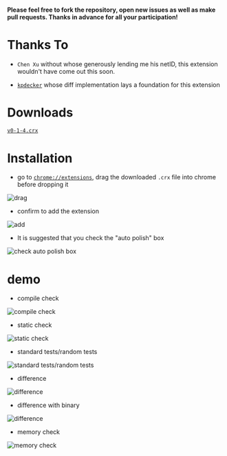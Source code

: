 #### Please feel free to fork the repository, open new issues as well as make pull requests. Thanks in advance for all your participation!

# Thanks To

- ``Chen Xu`` without whose generously lending me his netID, this extension wouldn't have come out this soon.

- [``kpdecker``](https://github.com/kpdecker/jsdiff) whose diff implementation lays a foundation for this extension

# Downloads

[``v0-1-4.crx``](https://github.com/Mensu/Matrix-Submission-Report-Polisher-Chrome-Ext/releases/download/v0.1.4/Matrix-Submission-Report-Polisher-Chrome-Ext-v0-1-4.crx)

# Installation

- go to [``chrome://extensions``](chrome://extensions), drag the downloaded ``.crx`` file into chrome before dropping it

![drag](http://7xrahq.com1.z0.glb.clouddn.com/chrome-ext-installation-drag.png)

- confirm to add the extension

![add](http://7xrahq.com1.z0.glb.clouddn.com/chrome-ext-installation-add.png)

- It is suggested that you check the "auto polish" box

![check auto polish box](http://7xrahq.com1.z0.glb.clouddn.com/chrome-ext-installation-auto.png)

# demo

- compile check

![compile check](http://7xrahq.com1.z0.glb.clouddn.com/matrix-submission-report-polisher-demo-compile.png)

- static check

![static check](http://7xrahq.com1.z0.glb.clouddn.com/matrix-submission-report-polisher-demo-static.png)

- standard tests/random tests

![standard tests/random tests](http://7xrahq.com1.z0.glb.clouddn.com/matrix-submission-report-polisher-demo-tests.png)

- difference

![difference](http://7xrahq.com1.z0.glb.clouddn.com/matrix-submission-report-polisher-demo-diff1.png)

- difference with binary

![difference](http://7xrahq.com1.z0.glb.clouddn.com/matrix-submission-report-polisher-demo-diff2.png)

- memory check

![memory check](http://7xrahq.com1.z0.glb.clouddn.com/matrix-submission-report-polisher-demo-memory.png)